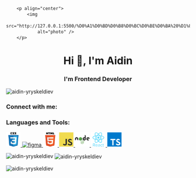 		<p align="center">
			<img
				src="http://127.0.0.1:5500/%D0%A1%D0%BD%D0%B8%D0%BC%D0%BE%D0%BA%20%D1%8D%D0%BA%D1%80%D0%B0%D0%BD%D0%B0%20(35).png"
				alt="photo" />
		</p>
<h1 align="center">Hi 👋, I'm Aidin</h1>
<h3 align="center">I'm Frontend Developer</h3>

<p align="left"> <img src="https://komarev.com/ghpvc/?username=aidin-yryskeldiev&label=Profile%20views&color=0e75b6&style=flat" alt="aidin-yryskeldiev" /> </p>

<h3 align="left">Connect with me:</h3>
<p align="left">
</p>

<h3 align="left">Languages and Tools:</h3>
<p align="left"> <a href="https://www.w3schools.com/css/" target="_blank" rel="noreferrer"> <img src="https://raw.githubusercontent.com/devicons/devicon/master/icons/css3/css3-original-wordmark.svg" alt="css3" width="40" height="40"/> </a> <a href="https://www.figma.com/" target="_blank" rel="noreferrer"> <img src="https://www.vectorlogo.zone/logos/figma/figma-icon.svg" alt="figma" width="40" height="40"/> </a> <a href="https://www.w3.org/html/" target="_blank" rel="noreferrer"> <img src="https://raw.githubusercontent.com/devicons/devicon/master/icons/html5/html5-original-wordmark.svg" alt="html5" width="40" height="40"/> </a> <a href="https://developer.mozilla.org/en-US/docs/Web/JavaScript" target="_blank" rel="noreferrer"> <img src="https://raw.githubusercontent.com/devicons/devicon/master/icons/javascript/javascript-original.svg" alt="javascript" width="40" height="40"/> </a> <a href="https://nodejs.org" target="_blank" rel="noreferrer"> <img src="https://raw.githubusercontent.com/devicons/devicon/master/icons/nodejs/nodejs-original-wordmark.svg" alt="nodejs" width="40" height="40"/> </a> <a href="https://reactjs.org/" target="_blank" rel="noreferrer"> <img src="https://raw.githubusercontent.com/devicons/devicon/master/icons/react/react-original-wordmark.svg" alt="react" width="40" height="40"/> </a> <a href="https://www.typescriptlang.org/" target="_blank" rel="noreferrer"> <img src="https://raw.githubusercontent.com/devicons/devicon/master/icons/typescript/typescript-original.svg" alt="typescript" width="40" height="40"/> </a> </p>

<p><img align="left" src="https://github-readme-stats.vercel.app/api/top-langs?username=aidin-yryskeldiev&show_icons=true&locale=en&layout=compact" alt="aidin-yryskeldiev" /></p>

<p>&nbsp;<img align="center" src="https://github-readme-stats.vercel.app/api?username=aidin-yryskeldiev&show_icons=true&locale=en" alt="aidin-yryskeldiev" /></p>

<p><img align="center" src="https://github-readme-streak-stats.herokuapp.com/?user=aidin-yryskeldiev&" alt="aidin-yryskeldiev" /></p>
